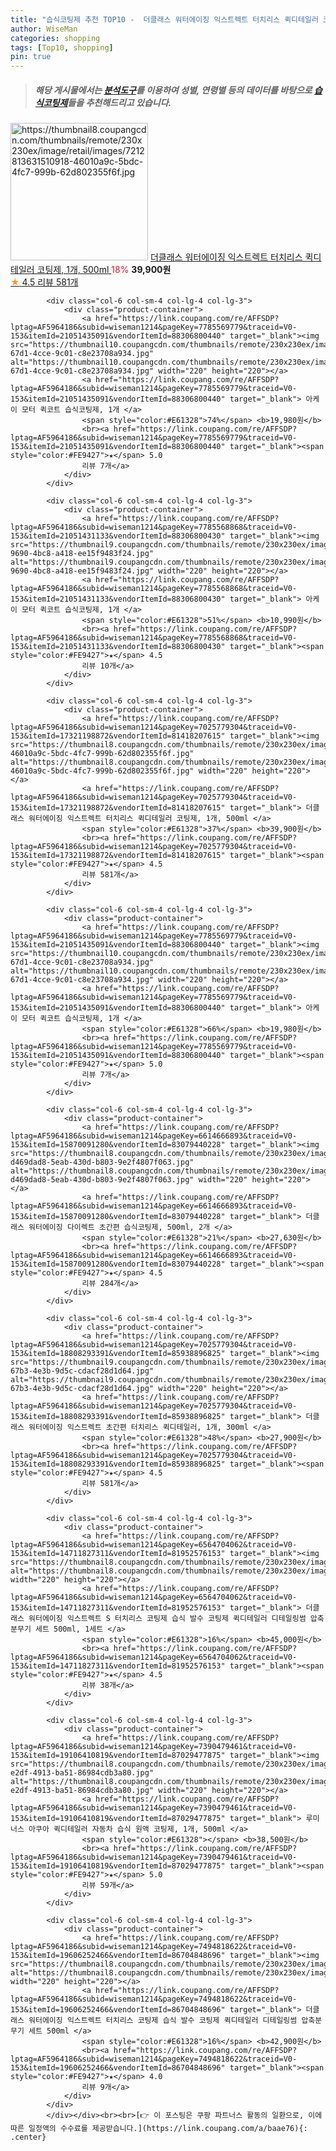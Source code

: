 ```yaml
---
title: "습식코팅제 추천 TOP10 -  더클래스 워터에이징 익스트렉트 터치리스 퀵디테일러 코팅제, 1개, 500ml "
author: WiseMan
categories: shopping
tags: [Top10, shopping]
pin: true
---
```


> ##### 해당 게시물에서는 [**분석도구**](https://itemscout.io/)를 이용하여 **성별**, **연령별** 등의 데이터를 바탕으로 [**습식코팅제**](https://link.coupang.com/a/baae76)들을 추천해드리고 있습니다.
<div class="container"><div class="row">
            <div class="col-6 col-sm-4 col-lg-4 col-lg-3">
                <div class="product-container">
                    <a href="https://link.coupang.com/re/AFFSDP?lptag=AF5964186&subid=wiseman1214&pageKey=7025779304&traceid=V0-153&itemId=17321198872&vendorItemId=81418207615" target="_blank"><img src="https://thumbnail8.coupangcdn.com/thumbnails/remote/230x230ex/image/retail/images/7212813631510918-46010a9c-5bdc-4fc7-999b-62d802355f6f.jpg" alt="https://thumbnail8.coupangcdn.com/thumbnails/remote/230x230ex/image/retail/images/7212813631510918-46010a9c-5bdc-4fc7-999b-62d802355f6f.jpg" width="220" height="220"></a>
                    <a href="https://link.coupang.com/re/AFFSDP?lptag=AF5964186&subid=wiseman1214&pageKey=7025779304&traceid=V0-153&itemId=17321198872&vendorItemId=81418207615" target="_blank"> 더클래스 워터에이징 익스트렉트 터치리스 퀵디테일러 코팅제, 1개, 500ml </a>
                    <span style="color:#E61328">18%</span> <b>39,900원</b>
                    <br><a href="https://link.coupang.com/re/AFFSDP?lptag=AF5964186&subid=wiseman1214&pageKey=7025779304&traceid=V0-153&itemId=17321198872&vendorItemId=81418207615" target="_blank"><span style="color:#FE9427">★</span> 4.5
                    리뷰 581개</a>
                </div>
            </div>
            
            <div class="col-6 col-sm-4 col-lg-4 col-lg-3">
                <div class="product-container">
                    <a href="https://link.coupang.com/re/AFFSDP?lptag=AF5964186&subid=wiseman1214&pageKey=7785569779&traceid=V0-153&itemId=21051435091&vendorItemId=88306800440" target="_blank"><img src="https://thumbnail10.coupangcdn.com/thumbnails/remote/230x230ex/image/retail/images/2024/01/08/14/7/80aca8f4-67d1-4cce-9c01-c8e23708a934.jpg" alt="https://thumbnail10.coupangcdn.com/thumbnails/remote/230x230ex/image/retail/images/2024/01/08/14/7/80aca8f4-67d1-4cce-9c01-c8e23708a934.jpg" width="220" height="220"></a>
                    <a href="https://link.coupang.com/re/AFFSDP?lptag=AF5964186&subid=wiseman1214&pageKey=7785569779&traceid=V0-153&itemId=21051435091&vendorItemId=88306800440" target="_blank"> 아케이 모터 퀵코트 습식코팅제, 1개 </a>
                    <span style="color:#E61328">74%</span> <b>19,980원</b>
                    <br><a href="https://link.coupang.com/re/AFFSDP?lptag=AF5964186&subid=wiseman1214&pageKey=7785569779&traceid=V0-153&itemId=21051435091&vendorItemId=88306800440" target="_blank"><span style="color:#FE9427">★</span> 5.0
                    리뷰 7개</a>
                </div>
            </div>
            
            <div class="col-6 col-sm-4 col-lg-4 col-lg-3">
                <div class="product-container">
                    <a href="https://link.coupang.com/re/AFFSDP?lptag=AF5964186&subid=wiseman1214&pageKey=7785568868&traceid=V0-153&itemId=21051431133&vendorItemId=88306800430" target="_blank"><img src="https://thumbnail9.coupangcdn.com/thumbnails/remote/230x230ex/image/retail/images/2024/01/08/14/4/81d5fabf-9690-4bc8-a418-ee15f9483f24.jpg" alt="https://thumbnail9.coupangcdn.com/thumbnails/remote/230x230ex/image/retail/images/2024/01/08/14/4/81d5fabf-9690-4bc8-a418-ee15f9483f24.jpg" width="220" height="220"></a>
                    <a href="https://link.coupang.com/re/AFFSDP?lptag=AF5964186&subid=wiseman1214&pageKey=7785568868&traceid=V0-153&itemId=21051431133&vendorItemId=88306800430" target="_blank"> 아케이 모터 퀵코트 습식코팅제, 1개 </a>
                    <span style="color:#E61328">51%</span> <b>10,990원</b>
                    <br><a href="https://link.coupang.com/re/AFFSDP?lptag=AF5964186&subid=wiseman1214&pageKey=7785568868&traceid=V0-153&itemId=21051431133&vendorItemId=88306800430" target="_blank"><span style="color:#FE9427">★</span> 4.5
                    리뷰 10개</a>
                </div>
            </div>
            
            <div class="col-6 col-sm-4 col-lg-4 col-lg-3">
                <div class="product-container">
                    <a href="https://link.coupang.com/re/AFFSDP?lptag=AF5964186&subid=wiseman1214&pageKey=7025779304&traceid=V0-153&itemId=17321198872&vendorItemId=81418207615" target="_blank"><img src="https://thumbnail8.coupangcdn.com/thumbnails/remote/230x230ex/image/retail/images/7212813631510918-46010a9c-5bdc-4fc7-999b-62d802355f6f.jpg" alt="https://thumbnail8.coupangcdn.com/thumbnails/remote/230x230ex/image/retail/images/7212813631510918-46010a9c-5bdc-4fc7-999b-62d802355f6f.jpg" width="220" height="220"></a>
                    <a href="https://link.coupang.com/re/AFFSDP?lptag=AF5964186&subid=wiseman1214&pageKey=7025779304&traceid=V0-153&itemId=17321198872&vendorItemId=81418207615" target="_blank"> 더클래스 워터에이징 익스트렉트 터치리스 퀵디테일러 코팅제, 1개, 500ml </a>
                    <span style="color:#E61328">37%</span> <b>39,900원</b>
                    <br><a href="https://link.coupang.com/re/AFFSDP?lptag=AF5964186&subid=wiseman1214&pageKey=7025779304&traceid=V0-153&itemId=17321198872&vendorItemId=81418207615" target="_blank"><span style="color:#FE9427">★</span> 4.5
                    리뷰 581개</a>
                </div>
            </div>
            
            <div class="col-6 col-sm-4 col-lg-4 col-lg-3">
                <div class="product-container">
                    <a href="https://link.coupang.com/re/AFFSDP?lptag=AF5964186&subid=wiseman1214&pageKey=7785569779&traceid=V0-153&itemId=21051435091&vendorItemId=88306800440" target="_blank"><img src="https://thumbnail10.coupangcdn.com/thumbnails/remote/230x230ex/image/retail/images/2024/01/08/14/7/80aca8f4-67d1-4cce-9c01-c8e23708a934.jpg" alt="https://thumbnail10.coupangcdn.com/thumbnails/remote/230x230ex/image/retail/images/2024/01/08/14/7/80aca8f4-67d1-4cce-9c01-c8e23708a934.jpg" width="220" height="220"></a>
                    <a href="https://link.coupang.com/re/AFFSDP?lptag=AF5964186&subid=wiseman1214&pageKey=7785569779&traceid=V0-153&itemId=21051435091&vendorItemId=88306800440" target="_blank"> 아케이 모터 퀵코트 습식코팅제, 1개 </a>
                    <span style="color:#E61328">66%</span> <b>19,980원</b>
                    <br><a href="https://link.coupang.com/re/AFFSDP?lptag=AF5964186&subid=wiseman1214&pageKey=7785569779&traceid=V0-153&itemId=21051435091&vendorItemId=88306800440" target="_blank"><span style="color:#FE9427">★</span> 5.0
                    리뷰 7개</a>
                </div>
            </div>
            
            <div class="col-6 col-sm-4 col-lg-4 col-lg-3">
                <div class="product-container">
                    <a href="https://link.coupang.com/re/AFFSDP?lptag=AF5964186&subid=wiseman1214&pageKey=6614666893&traceid=V0-153&itemId=15870091280&vendorItemId=83079440228" target="_blank"><img src="https://thumbnail8.coupangcdn.com/thumbnails/remote/230x230ex/image/retail/images/4290712201772237-d469dad8-5eab-430d-b803-9e2f4807f063.jpg" alt="https://thumbnail8.coupangcdn.com/thumbnails/remote/230x230ex/image/retail/images/4290712201772237-d469dad8-5eab-430d-b803-9e2f4807f063.jpg" width="220" height="220"></a>
                    <a href="https://link.coupang.com/re/AFFSDP?lptag=AF5964186&subid=wiseman1214&pageKey=6614666893&traceid=V0-153&itemId=15870091280&vendorItemId=83079440228" target="_blank"> 더클래스 워터에이징 다이렉트 초간편 습식코팅제, 500ml, 2개 </a>
                    <span style="color:#E61328">21%</span> <b>27,630원</b>
                    <br><a href="https://link.coupang.com/re/AFFSDP?lptag=AF5964186&subid=wiseman1214&pageKey=6614666893&traceid=V0-153&itemId=15870091280&vendorItemId=83079440228" target="_blank"><span style="color:#FE9427">★</span> 4.5
                    리뷰 284개</a>
                </div>
            </div>
            
            <div class="col-6 col-sm-4 col-lg-4 col-lg-3">
                <div class="product-container">
                    <a href="https://link.coupang.com/re/AFFSDP?lptag=AF5964186&subid=wiseman1214&pageKey=7025779304&traceid=V0-153&itemId=18808293391&vendorItemId=85938896825" target="_blank"><img src="https://thumbnail9.coupangcdn.com/thumbnails/remote/230x230ex/image/retail/images/2023/05/11/17/8/c44ce2ac-67b3-4e3b-9d5c-cdacf28d1d64.jpg" alt="https://thumbnail9.coupangcdn.com/thumbnails/remote/230x230ex/image/retail/images/2023/05/11/17/8/c44ce2ac-67b3-4e3b-9d5c-cdacf28d1d64.jpg" width="220" height="220"></a>
                    <a href="https://link.coupang.com/re/AFFSDP?lptag=AF5964186&subid=wiseman1214&pageKey=7025779304&traceid=V0-153&itemId=18808293391&vendorItemId=85938896825" target="_blank"> 더클래스 워터에이징 익스트렉트 초간편 터치리스 퀵디테일러, 1개, 300ml </a>
                    <span style="color:#E61328">48%</span> <b>27,900원</b>
                    <br><a href="https://link.coupang.com/re/AFFSDP?lptag=AF5964186&subid=wiseman1214&pageKey=7025779304&traceid=V0-153&itemId=18808293391&vendorItemId=85938896825" target="_blank"><span style="color:#FE9427">★</span> 4.5
                    리뷰 581개</a>
                </div>
            </div>
            
            <div class="col-6 col-sm-4 col-lg-4 col-lg-3">
                <div class="product-container">
                    <a href="https://link.coupang.com/re/AFFSDP?lptag=AF5964186&subid=wiseman1214&pageKey=6564704062&traceid=V0-153&itemId=14711827311&vendorItemId=81952576153" target="_blank"><img src="https://thumbnail8.coupangcdn.com/thumbnails/remote/230x230ex/image/vendor_inventory/1f59/12411dc811b6e2173470274c3d1b4b886b6294f2285dfc42ff67e8c983be.jpg" alt="https://thumbnail8.coupangcdn.com/thumbnails/remote/230x230ex/image/vendor_inventory/1f59/12411dc811b6e2173470274c3d1b4b886b6294f2285dfc42ff67e8c983be.jpg" width="220" height="220"></a>
                    <a href="https://link.coupang.com/re/AFFSDP?lptag=AF5964186&subid=wiseman1214&pageKey=6564704062&traceid=V0-153&itemId=14711827311&vendorItemId=81952576153" target="_blank"> 더클래스 워터에이징 익스트렉트 S 터치리스 코팅제 습식 발수 코팅제 퀵디테일러 디테일링썸 압축분무기 세트 500ml, 1세트 </a>
                    <span style="color:#E61328">16%</span> <b>45,000원</b>
                    <br><a href="https://link.coupang.com/re/AFFSDP?lptag=AF5964186&subid=wiseman1214&pageKey=6564704062&traceid=V0-153&itemId=14711827311&vendorItemId=81952576153" target="_blank"><span style="color:#FE9427">★</span> 4.5
                    리뷰 38개</a>
                </div>
            </div>
            
            <div class="col-6 col-sm-4 col-lg-4 col-lg-3">
                <div class="product-container">
                    <a href="https://link.coupang.com/re/AFFSDP?lptag=AF5964186&subid=wiseman1214&pageKey=7390479461&traceid=V0-153&itemId=19106410819&vendorItemId=87029477875" target="_blank"><img src="https://thumbnail8.coupangcdn.com/thumbnails/remote/230x230ex/image/retail/images/2023/08/30/11/2/47095cff-e2df-4913-ba51-86984cdb3a80.jpg" alt="https://thumbnail8.coupangcdn.com/thumbnails/remote/230x230ex/image/retail/images/2023/08/30/11/2/47095cff-e2df-4913-ba51-86984cdb3a80.jpg" width="220" height="220"></a>
                    <a href="https://link.coupang.com/re/AFFSDP?lptag=AF5964186&subid=wiseman1214&pageKey=7390479461&traceid=V0-153&itemId=19106410819&vendorItemId=87029477875" target="_blank"> 루미너스 아쿠아 퀵디테일러 자동차 습식 원액 코팅제, 1개, 500ml </a>
                    <span style="color:#E61328"></span> <b>38,500원</b>
                    <br><a href="https://link.coupang.com/re/AFFSDP?lptag=AF5964186&subid=wiseman1214&pageKey=7390479461&traceid=V0-153&itemId=19106410819&vendorItemId=87029477875" target="_blank"><span style="color:#FE9427">★</span> 5.0
                    리뷰 59개</a>
                </div>
            </div>
            
            <div class="col-6 col-sm-4 col-lg-4 col-lg-3">
                <div class="product-container">
                    <a href="https://link.coupang.com/re/AFFSDP?lptag=AF5964186&subid=wiseman1214&pageKey=7494818622&traceid=V0-153&itemId=19606252466&vendorItemId=86704848696" target="_blank"><img src="https://thumbnail8.coupangcdn.com/thumbnails/remote/230x230ex/image/vendor_inventory/09e1/210dbea5f6d28e959039ce55220c6e455a03893c01783b1a16d36ec68d67.jpg" alt="https://thumbnail8.coupangcdn.com/thumbnails/remote/230x230ex/image/vendor_inventory/09e1/210dbea5f6d28e959039ce55220c6e455a03893c01783b1a16d36ec68d67.jpg" width="220" height="220"></a>
                    <a href="https://link.coupang.com/re/AFFSDP?lptag=AF5964186&subid=wiseman1214&pageKey=7494818622&traceid=V0-153&itemId=19606252466&vendorItemId=86704848696" target="_blank"> 더클래스 워터에이징 익스트렉트 터치리스 코팅제 습식 발수 코팅제 퀵디테일러 디테일링썸 압축분무기 세트 500ml </a>
                    <span style="color:#E61328">16%</span> <b>42,900원</b>
                    <br><a href="https://link.coupang.com/re/AFFSDP?lptag=AF5964186&subid=wiseman1214&pageKey=7494818622&traceid=V0-153&itemId=19606252466&vendorItemId=86704848696" target="_blank"><span style="color:#FE9427">★</span> 4.0
                    리뷰 9개</a>
                </div>
            </div>
            </div></div><br><br>[👉 이 포스팅은 쿠팡 파트너스 활동의 일환으로, 이에 따른 일정액의 수수료를 제공받습니다.](https://link.coupang.com/a/baae76){: .center}